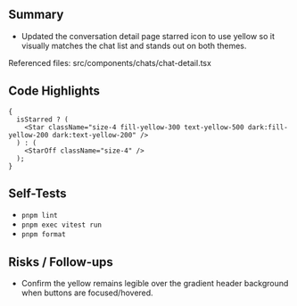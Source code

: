 ## Summary

- Updated the conversation detail page starred icon to use yellow so it visually matches the chat list and stands out on both themes.

Referenced files: src/components/chats/chat-detail.tsx

## Code Highlights

```tsx
{
  isStarred ? (
    <Star className="size-4 fill-yellow-300 text-yellow-500 dark:fill-yellow-200 dark:text-yellow-200" />
  ) : (
    <StarOff className="size-4" />
  );
}
```

## Self-Tests

- `pnpm lint`
- `pnpm exec vitest run`
- `pnpm format`

## Risks / Follow-ups

- Confirm the yellow remains legible over the gradient header background when buttons are focused/hovered.
